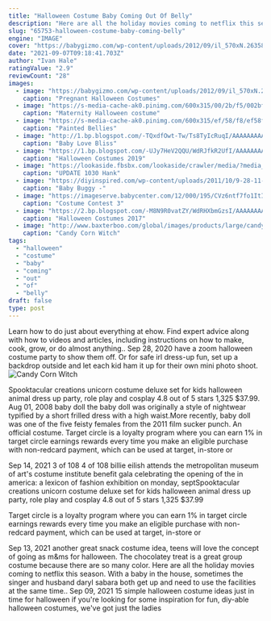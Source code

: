 ```yaml
---
title: "Halloween Costume Baby Coming Out Of Belly"
description: "Here are all the holiday movies coming to netflix this season.  With a baby in the house, sometimes the singer and husband daryl sabara both get up and need to use the facilities at the same time."
slug: "65753-halloween-costume-baby-coming-belly"
engine: "IMAGE"
cover: "https://babygizmo.com/wp-content/uploads/2012/09/il_570xN.263582492.jpg"
date: "2021-09-07T09:18:41.703Z"
author: "Ivan Hale"
ratingValue: "2.9"
reviewCount: "28"
images:
  - image: "https://babygizmo.com/wp-content/uploads/2012/09/il_570xN.263582492.jpg"
    caption: "Pregnant Halloween Costumes"
  - image: "https://s-media-cache-ak0.pinimg.com/600x315/00/2b/f5/002bf54f8f3d150d678a8622d6aa4d28.jpg"
    caption: "Maternity Halloween costume"
  - image: "https://s-media-cache-ak0.pinimg.com/600x315/ef/58/f8/ef58f8356342210bde13f95631163efa.jpg"
    caption: "Painted Bellies"
  - image: "http://1.bp.blogspot.com/-TQxdfOwt-Tw/Ts8TyIcRuqI/AAAAAAAAAZg/yvcnXsMYCbU/s1600/Halloween+032.JPG"
    caption: "Baby Love Bliss"
  - image: "https://1.bp.blogspot.com/-UJy7HeV2QQU/WdRJfkR2UfI/AAAAAAAAQAI/kb1ePO-tXpU9RRireBEdGpC6c6JfUVMnwCLcBGAs/s1600/DIY-Stranger-Things-Costumes.jpg"
    caption: "Halloween Costumes 2019"
  - image: "https://lookaside.fbsbx.com/lookaside/crawler/media/?media_id=665072110987574&get_thumbnail=1"
    caption: "UPDATE 1030 Hank"
  - image: "https://diyinspired.com/wp-content/uploads/2011/10/9-28-11-100.jpg"
    caption: "Baby Buggy -"
  - image: "https://imageserve.babycenter.com/12/000/195/CVz6ntf7fo1ItIX26BgDIrJphl4uJ8th_lg.jpg"
    caption: "Costume Contest 3"
  - image: "https://2.bp.blogspot.com/-M8N9R0vatZY/WdRHXbmGzsI/AAAAAAAAP_0/_tsYs-ckYyMP3ynrhMF6GKsV_x4BSQXnACLcBGAs/s1600/ab9a460ae01dbe64685371daf3bf8b3b.jpg"
    caption: "Halloween Costumes 2017"
  - image: "http://www.baxterboo.com/global/images/products/large/candy-corn-witch-dog-halloween-costume-1.jpg"
    caption: "Candy Corn Witch"
tags:
  - "halloween"
  - "costume"
  - "baby"
  - "coming"
  - "out"
  - "of"
  - "belly"
draft: false
type: post
---
```


Learn how to do just about everything at ehow. Find expert advice along with how to videos and articles, including instructions on how to make, cook, grow, or do almost anything.. Sep 28, 2020 have a zoom halloween costume party to show them off. Or for safe irl dress-up fun, set up a backdrop outside and let each kid ham it up for their own mini photo shoot.
![Candy Corn Witch](http://www.baxterboo.com/global/images/products/large/candy-corn-witch-dog-halloween-costume-1.jpg "Candy Corn Witch")

Spooktacular creations unicorn costume deluxe set for kids halloween animal dress up party, role play and cosplay 4.8 out of 5 stars 1,325 $37.99. Aug 01, 2008 baby doll  the baby doll was originally a style of nightwear typified by a short frilled dress with a high waist.More recently, baby doll was one of the five feisty females from the 2011 film sucker punch. An official costume. Target circle is a loyalty program where you can earn 1% in target circle earnings rewards every time you make an eligible purchase with non-redcard payment, which can be used at target, in-store or
<!--inArticleAds-->

<!--galleryOne-->

Sep 14, 2021 3 of 108 4 of 108 billie eilish attends the metropolitan museum of art's costume institute benefit gala celebrating the opening of the in america: a lexicon of fashion exhibition on monday, septSpooktacular creations unicorn costume deluxe set for kids halloween animal dress up party, role play and cosplay 4.8 out of 5 stars 1,325 $37.99
<!--inArticleAds-->

<!--galleryTwo-->

Target circle is a loyalty program where you can earn 1% in target circle earnings rewards every time you make an eligible purchase with non-redcard payment, which can be used at target, in-store or
<!--galleryThree-->

Sep 13, 2021 another great snack costume idea, teens will love the concept of going as m&ms for halloween. The chocolatey treat is a great group costume because there are so many color. Here are all the holiday movies coming to netflix this season.  With a baby in the house, sometimes the singer and husband daryl sabara both get up and need to use the facilities at the same time.. Sep 09, 2021 15 simple halloween costume ideas just in time for halloween if you're looking for some inspiration for fun, diy-able halloween costumes, we've got just the ladies